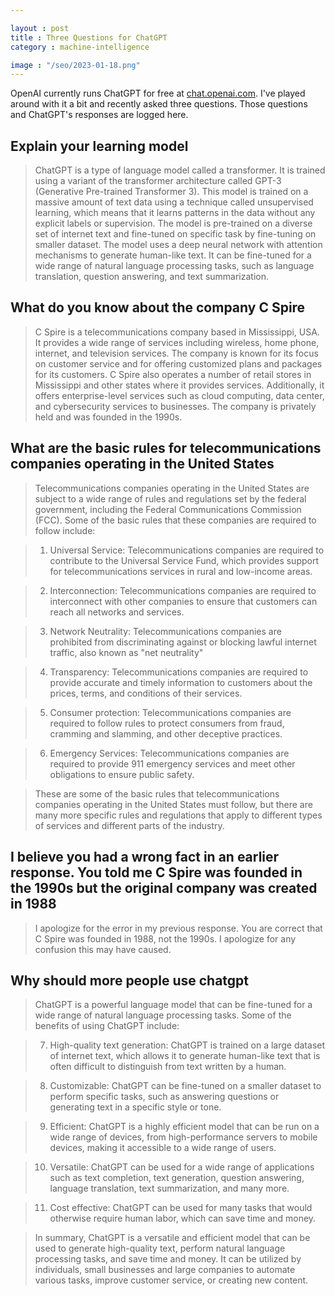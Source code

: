 ```yaml
---

layout : post
title : Three Questions for ChatGPT
category : machine-intelligence

image : "/seo/2023-01-18.png"
---
```


OpenAI currently runs ChatGPT for free at [chat.openai.com](https://chat.openai.com/chat). I've played around with it a bit and recently asked three questions. Those questions and ChatGPT's responses are logged here.

## Explain your learning model

> ChatGPT is a type of language model called a transformer. It is trained using a variant of the transformer architecture called GPT-3 (Generative Pre-trained Transformer 3). This model is trained on a massive amount of text data using a technique called unsupervised learning, which means that it learns patterns in the data without any explicit labels or supervision. The model is pre-trained on a diverse set of internet text and fine-tuned on specific task by fine-tuning on smaller dataset. The model uses a deep neural network with attention mechanisms to generate human-like text. It can be fine-tuned for a wide range of natural language processing tasks, such as language translation, question answering, and text summarization.

## What do you know about the company C Spire

> C Spire is a telecommunications company based in Mississippi, USA. It provides a wide range of services including wireless, home phone, internet, and television services. The company is known for its focus on customer service and for offering customized plans and packages for its customers. C Spire also operates a number of retail stores in Mississippi and other states where it provides services. Additionally, it offers enterprise-level services such as cloud computing, data center, and cybersecurity services to businesses. The company is privately held and was founded in the 1990s.

## What are the basic rules for telecommunications companies operating in the United States

>Telecommunications companies operating in the United States are subject to a wide range of rules and regulations set by the federal government, including the Federal Communications Commission (FCC). Some of the basic rules that these companies are required to follow include:
>

>1. Universal Service: Telecommunications companies are required to contribute to the Universal Service Fund, which provides support for telecommunications services in rural and low-income areas.

>

>2. Interconnection: Telecommunications companies are required to interconnect with other companies to ensure that customers can reach all networks and services.

>

>3. Network Neutrality: Telecommunications companies are prohibited from discriminating against or blocking lawful internet traffic, also known as "net neutrality"

>

>4. Transparency: Telecommunications companies are required to provide accurate and timely information to customers about the prices, terms, and conditions of their services.

>

>5. Consumer protection: Telecommunications companies are required to follow rules to protect consumers from fraud, cramming and slamming, and other deceptive practices.

>

>6. Emergency Services: Telecommunications companies are required to provide 911 emergency services and meet other obligations to ensure public safety.

>
>These are some of the basic rules that telecommunications companies operating in the United States must follow, but there are many more specific rules and regulations that apply to different types of services and different parts of the industry.

## I believe you had a wrong fact in an earlier response. You told me C Spire was founded in the 1990s but the original company was created in 1988

>I apologize for the error in my previous response. You are correct that C Spire was founded in 1988, not the 1990s. I apologize for any confusion this may have caused.

## Why should more people use chatgpt

>ChatGPT is a powerful language model that can be fine-tuned for a wide range of natural language processing tasks. Some of the benefits of using ChatGPT include:
>

>7. High-quality text generation: ChatGPT is trained on a large dataset of internet text, which allows it to generate human-like text that is often difficult to distinguish from text written by a human.

>

>8. Customizable: ChatGPT can be fine-tuned on a smaller dataset to perform specific tasks, such as answering questions or generating text in a specific style or tone.

>

>9. Efficient: ChatGPT is a highly efficient model that can be run on a wide range of devices, from high-performance servers to mobile devices, making it accessible to a wide range of users.

>

>10. Versatile: ChatGPT can be used for a wide range of applications such as text completion, text generation, question answering, language translation, text summarization, and many more.

>

>11. Cost effective: ChatGPT can be used for many tasks that would otherwise require human labor, which can save time and money.

>
>In summary, ChatGPT is a versatile and efficient model that can be used to generate high-quality text, perform natural language processing tasks, and save time and money. It can be utilized by individuals, small businesses and large companies to automate various tasks, improve customer service, or creating new content.
